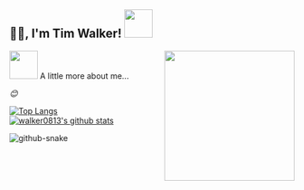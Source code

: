<h2>🙏🏻, I'm Tim Walker! <img src="https://media.giphy.com/media/12oufCB0MyZ1Go/giphy.gif" width="50"></h2>
<img align='right' src="https://media.giphy.com/media/M9gbBd9nbDrOTu1Mqx/giphy.gif" width="230">
<img src="https://media.giphy.com/media/VgCDAzcKvsR6OM0uWg/giphy.gif" width="50"> A little more about me...  

<em>😊</em>

<!--
**社区主页**  


[![Bilibili](https://img.shields.io/badge/dynamic/json?labelColor=FE7398&logo=bilibili&logoColor=white&label=哔哩哔哩&color=00aeec&query=%24.data.totalSubs&url=https%3A%2F%2Fapi.spencerwoo.com%2Fsubstats%2F%3Fsource%3Dbilibili%26queryKey%3D26995758)](https://space.bilibili.com/26995758) -->
<!-- [![Github Stars](https://img.shields.io/github/stars/shengxinjing?color=faf408&label=Github%20Star&logo=github)](https://github.com/shengxinjing) -->
<!-- - [知乎](https://www.zhihu.com/people/woniuppp)-->

[![Top Langs](https://github-readme-stats.vercel.app/api/top-langs/?username=walker0813&layout=compact)](https://github.com/anuraghazra/github-readme-stats)
<br/>
[![walker0813's github stats](https://github-readme-stats.vercel.app/api?username=walker0813)](https://github.com/anuraghazra/github-readme-stats)
<!--
<img height="150" src="https://cdn.jsdelivr.net/gh/shengxinjing/static/wechat.jpg" />

**shengxinjing/shengxinjing** is a ✨ _special_ ✨ repository because its `README.md` (this file) appears on your GitHub profile.

Here are some ideas to get you started:

- 🔭 I’m currently working on ...
- 🌱 I’m currently learning ...
- 👯 I’m looking to collaborate on ...
- 🤔 I’m looking for help with ...
- 💬 Ask me about ...
- 📫 How to reach me: ...
- 😄 Pronouns: ...
- ⚡ Fun fact: ...
-->

<picture>
  <source media="(prefers-color-scheme: dark)" srcset="https://cdn.jsdelivr.net/gh/walker0813/walker0813/profile-snake-contrib/github-contribution-grid-snake-dark.svg" />
  <source media="(prefers-color-scheme: light)" srcset="https://cdn.jsdelivr.net/gh/walker0813/walker0813/profile-snake-contrib/github-contribution-grid-snake.svg" />
  <img alt="github-snake" src="https://cdn.jsdelivr.net/gh/walker0813/walker0813/profile-snake-contrib/github-contribution-grid-snake-dark.svg" />
</picture>
<!--END_SECTION:waka-->

